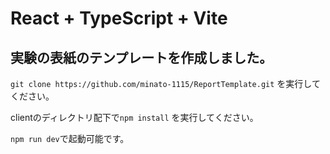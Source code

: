 # React + TypeScript + Vite

## 実験の表紙のテンプレートを作成しました。　

`git clone https://github.com/minato-1115/ReportTemplate.git` を実行してください。

clientのディレクトリ配下で`npm install` を実行してください。

`npm run dev`で起動可能です。

